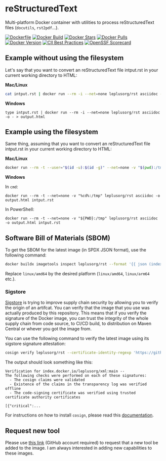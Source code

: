 # reStructuredText

Multi-platform Docker container with utilities to process reStructuredText files (`docutils`, `rst2pdf`...). 

[![Dockerfile](https://img.shields.io/badge/GitHub-Dockerfile-blue)](rst/Dockerfile)
[![Docker Build](https://github.com/leplusorg/docker-rst/workflows/Docker/badge.svg)](https://github.com/leplusorg/docker-rst/actions?query=workflow:"Docker")
[![Docker Stars](https://img.shields.io/docker/stars/leplusorg/rst)](https://hub.docker.com/r/leplusorg/rst)
[![Docker Pulls](https://img.shields.io/docker/pulls/leplusorg/rst)](https://hub.docker.com/r/leplusorg/rst)
[![Docker Version](https://img.shields.io/docker/v/leplusorg/rst?sort=semver)](https://hub.docker.com/r/leplusorg/rst)
[![CII Best Practices](https://bestpractices.coreinfrastructure.org/projects/10081/badge)](https://bestpractices.coreinfrastructure.org/projects/10081)
[![OpenSSF Scorecard](https://api.securityscorecards.dev/projects/github.com/leplusorg/docker-rst/badge)](https://securityscorecards.dev/viewer/?uri=github.com/leplusorg/docker-rst)

## Example without using the filesystem

Let's say that you want to convert an reStructuredText file intput.rst in your current working directory to HTML:

**Mac/Linux**

```bash
cat intput.rst | docker run --rm -i --net=none leplusorg/rst asciidoc -o - > output.html
```

**Windows**

```batch
type intput.rst | docker run --rm -i --net=none leplusorg/rst asciidoc -o - > output.html
```

## Example using the filesystem

Same thing, assuming that you want to convert an reStructuredText file intput.rst in your current working directory to HTML:

**Mac/Linux**

```bash
docker run --rm -t --user="$(id -u):$(id -g)" --net=none -v "$(pwd):/tmp" leplusorg/rst asciidoc -o output.html intput.rst
```

**Windows**

In `cmd`:

```batch
docker run --rm -t --net=none -v "%cd%:/tmp" leplusorg/rst asciidoc -o output.html intput.rst
```

In PowerShell:

```pwsh
docker run --rm -t --net=none -v "${PWD}:/tmp" leplusorg/rst asciidoc -o output.html intput.rst
```

## Software Bill of Materials (SBOM)

To get the SBOM for the latest image (in SPDX JSON format), use the
following command:

```bash
docker buildx imagetools inspect leplusorg/rst --format '{{ json (index .SBOM "linux/amd64").SPDX }}'
```

Replace `linux/amd64` by the desired platform (`linux/amd64`, `linux/arm64` etc.).

### Sigstore

[Sigstore](https://docs.sigstore.dev) is trying to improve supply
chain security by allowing you to verify the origin of an
artifcat. You can verify that the image that you use was actually
produced by this repository. This means that if you verify the
signature of the Docker image, you can trust the integrity of the
whole supply chain from code source, to CI/CD build, to distribution
on Maven Central or whever you got the image from.

You can use the following command to verify the latest image using its
sigstore signature attestation:

```bash
cosign verify leplusorg/rst --certificate-identity-regexp 'https://github\.com/leplusorg/docker-rst/\.github/workflows/.+' --certificate-oidc-issuer 'https://token.actions.githubusercontent.com'
```

The output should look something like this:

```text
Verification for index.docker.io/leplusorg/xml:main --
The following checks were performed on each of these signatures:
  - The cosign claims were validated
  - Existence of the claims in the transparency log was verified offline
  - The code-signing certificate was verified using trusted certificate authority certificates

[{"critical":...
```

For instructions on how to install `cosign`, please read this [documentation](https://docs.sigstore.dev/cosign/system_config/installation/).

## Request new tool

Please use [this link](https://github.com/leplusorg/docker-rst/issues/new?assignees=thomasleplus&labels=enhancement&template=feature_request.md&title=%5BFEAT%5D) (GitHub account required) to request that a new tool be added to the image. I am always interested in adding new capabilities to these images.
